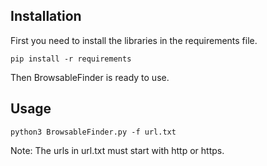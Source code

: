 ## Installation

First you need to install the libraries in the requirements file.

```pip install -r requirements```

Then BrowsableFinder is ready to use.

## Usage

```python3 BrowsableFinder.py -f url.txt```

Note: The urls in url.txt must start with http or https.
